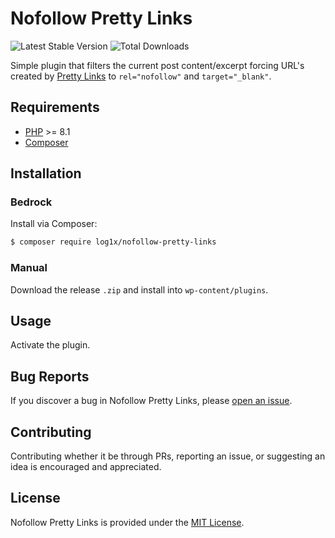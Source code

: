 # Nofollow Pretty Links

![Latest Stable Version](https://img.shields.io/packagist/v/log1x/nofollow-pretty-links?style=flat-square)
![Total Downloads](https://img.shields.io/packagist/dt/log1x/nofollow-pretty-links?style=flat-square)

Simple plugin that filters the current post content/excerpt forcing URL's created by [Pretty Links](https://wordpress.org/plugins/pretty-link/) to `rel="nofollow"` and `target="_blank"`.

## Requirements

- [PHP](https://secure.php.net/manual/en/install.php) >= 8.1
- [Composer](https://getcomposer.org/download/)

## Installation

### Bedrock

Install via Composer:

```bash
$ composer require log1x/nofollow-pretty-links
```

### Manual

Download the release `.zip` and install into `wp-content/plugins`.

## Usage

Activate the plugin.

## Bug Reports

If you discover a bug in Nofollow Pretty Links, please [open an issue](https://github.com/log1x/nofollow-pretty-links/issues).

## Contributing

Contributing whether it be through PRs, reporting an issue, or suggesting an idea is encouraged and appreciated.

## License

Nofollow Pretty Links is provided under the [MIT License](https://github.com/log1x/nofollow-pretty-links/blob/master/LICENSE.md).

